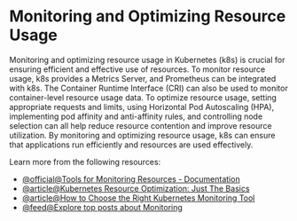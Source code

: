 # Monitoring and Optimizing Resource Usage

Monitoring and optimizing resource usage in Kubernetes (k8s) is crucial for ensuring efficient and effective use of resources. To monitor resource usage, k8s provides a Metrics Server, and Prometheus can be integrated with k8s. The Container Runtime Interface (CRI) can also be used to monitor container-level resource usage data. To optimize resource usage, setting appropriate requests and limits, using Horizontal Pod Autoscaling (HPA), implementing pod affinity and anti-affinity rules, and controlling node selection can all help reduce resource contention and improve resource utilization. By monitoring and optimizing resource usage, k8s can ensure that applications run efficiently and resources are used effectively.

Learn more from the following resources:

- [@official@Tools for Monitoring Resources - Documentation](https://kubernetes.io/docs/tasks/debug/debug-cluster/resource-usage-monitoring/)
- [@article@Kubernetes Resource Optimization: Just The Basics](https://sequoia.makes.software/kubernetes-resource-optimization-just-the-basics/)
- [@article@How to Choose the Right Kubernetes Monitoring Tool ](https://thenewstack.io/how-to-choose-the-right-kubernetes-monitoring-tool/)
- [@feed@Explore top posts about Monitoring](https://app.daily.dev/tags/monitoring?ref=roadmapsh)
